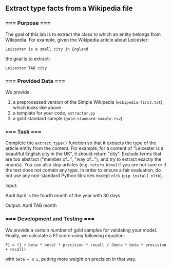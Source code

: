## Extract type facts from a Wikipedia file

### === Purpose ===

The goal of this lab is to extract the class to which an entity belongs from Wikipedia.
For example, given the Wikipedia article about Leicester:

    Leicester is a small city in England
    
the goal is to extract:

    Leicester TAB city

### === Provided Data ===

We provide:

1. a preprocessed version of the Simple Wikipedia (`wikipedia-first.txt`), which looks like above
2. a template for your code, `extractor.py`
3. a gold standard sample (`gold-standard-sample.tsv`).


### === Task ===

Complete the `extract_type()` function so that it extracts the type of the article entity from the content.
For example, for a content of "Leicester is a beautiful English city in the UK", it should return "city".
Exclude terms that are too abstract ("member of...", "way of..."), and try to extract exactly the noun(s).
You can also skip articles (e.g. `return None`) if you are not sure or if the text does not contain any type.
In order to ensure a fair evaluation, do not use any non-standard Python libraries except `nltk` (`pip install nltk`).

Input:

April
April is the fourth month of the year with 30 days.

Output:
April TAB month


### === Development and Testing ===

We provide a certain number of gold samples for validating your model.
Finally, we calculate a F1 score using following equation:

`F1 = (1 + beta * beta) * precision * recall / (beta * beta * precision + recall)`

with `beta = 0.5`, putting more weight on precision in that way.
